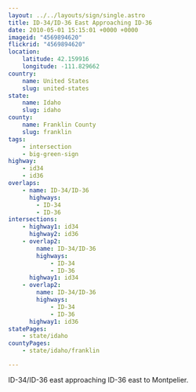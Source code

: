 ```yaml
---
layout: ../../layouts/sign/single.astro
title: ID-34/ID-36 East Approaching ID-36
date: 2010-05-01 15:15:01 +0000 +0000
imageid: "4569894620"
flickrid: "4569894620"
location:
    latitude: 42.159916
    longitude: -111.829662
country:
    name: United States
    slug: united-states
state:
    name: Idaho
    slug: idaho
county:
    name: Franklin County
    slug: franklin
tags:
    - intersection
    - big-green-sign
highway:
    - id34
    - id36
overlaps:
    - name: ID-34/ID-36
      highways:
        - ID-34
        - ID-36
intersections:
    - highway1: id34
      highway2: id36
    - overlap2:
        name: ID-34/ID-36
        highways:
            - ID-34
            - ID-36
      highway1: id34
    - overlap2:
        name: ID-34/ID-36
        highways:
            - ID-34
            - ID-36
      highway1: id36
statePages:
    - state/idaho
countyPages:
    - state/idaho/franklin

---
```

ID-34/ID-36 east approaching ID-36 east to Montpelier.